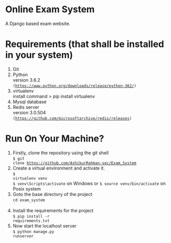 # Online Exam System

 A Django based  exam website.

# Requirements (that shall be installed in your system)

1. Git <br> 
2. Python <br>
version 3.6.2 <br>
<code><link>(https://www.python.org/downloads/release/python-362/)</code> <br>
3. virtualenv <br>
install command > pip install virtualenv <br>
4. Mysql database <br>
5. Redis server <br>
version 3.0.504 <br>
<code><link>(https://github.com/microsoftarchive/redis/releases)</code> <br>


# Run On Your Machine?

1. Firstly, clone the repository using the git shell <br>
<code>$ git clone https://github.com/AshikurRahman-sec/Exam_System</code> <br>
2. Create a virtual environment and activate it. <br>
<code>$ virtualenv venv</code> <br>
<code>$ venv\Scripts\activate</code> on Windows or <code>$ source venv/bin/activate</code> on Posix system <br>
3. Goto the base directory of the project <br>
<code>cd exam_system </code> <br>
4. Install the requirements for the project <br>
<code>$ pip install -r requirements.txt</code>  <br>
5. Now start the localhost server<br>
<code>$ python manage.py runserver</code> <br>
